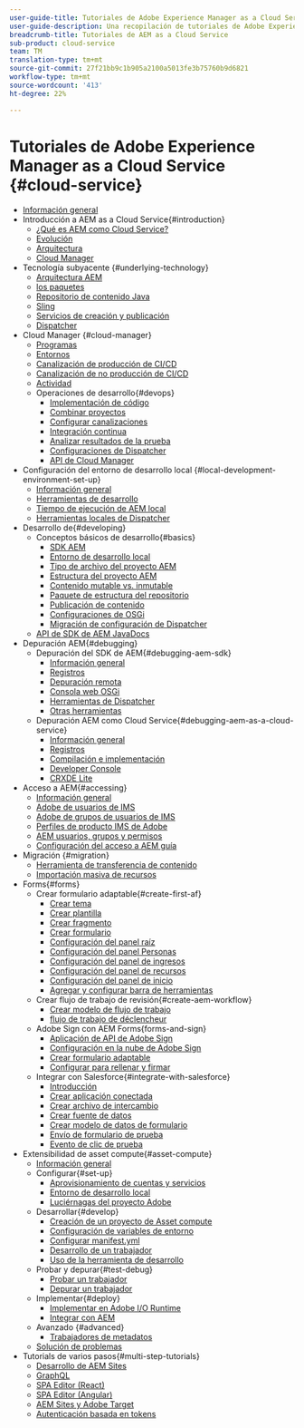 ```yaml
---
user-guide-title: Tutoriales de Adobe Experience Manager as a Cloud Service
user-guide-description: Una recopilación de tutoriales de Adobe Experience Manager as a Cloud Service.
breadcrumb-title: Tutoriales de AEM as a Cloud Service
sub-product: cloud-service
team: TM
translation-type: tm+mt
source-git-commit: 27f21bb9c1b905a2100a5013fe3b75760b9d6821
workflow-type: tm+mt
source-wordcount: '413'
ht-degree: 22%

---
```



# Tutoriales de Adobe Experience Manager as a Cloud Service {#cloud-service}

+ [Información general](./overview.md)
+ Introducción a AEM as a Cloud Service{#introduction}
   + [¿Qué es AEM como Cloud Service?](./introduction/what-is-aem-as-a-cloud-service.md)
   + [Evolución](./introduction/evolution.md)
   + [Arquitectura](./introduction/architecture.md)
   + [Cloud Manager](./introduction/cloud-manager.md)
+ Tecnología subyacente {#underlying-technology}
   + [Arquitectura AEM](./underlying-technology/introduction-architecture.md)
   + [los paquetes](./underlying-technology/introduction-osgi.md)
   + [Repositorio de contenido Java](./underlying-technology/introduction-jcr.md)
   + [Sling](./underlying-technology/introduction-sling.md)
   + [Servicios de creación y publicación](./underlying-technology/introduction-author-publish.md)
   + [Dispatcher](./underlying-technology/introduction-dispatcher.md)
+ Cloud Manager {#cloud-manager}
   + [Programas](./cloud-manager/programs.md)
   + [Entornos](./cloud-manager/environments.md)
   + [Canalización de producción de CI/CD](./cloud-manager/cicd-production-pipeline.md)
   + [Canalización de no producción de CI/CD](./cloud-manager/cicd-non-production-pipeline.md)
   + [Actividad](./cloud-manager/activity.md)
   + Operaciones de desarrollo{#devops}
      + [Implementación de código](./cloud-manager/devops/deploy-code.md)
      + [Combinar proyectos](./cloud-manager/devops/merge-projects.md)
      + [Configurar canalizaciones](./cloud-manager/devops/configure-pipelines.md)
      + [Integración continua](./cloud-manager/devops/continuous-integration.md)
      + [Analizar resultados de la prueba](./cloud-manager/devops/analyze-test-results.md)
      + [Configuraciones de Dispatcher](./cloud-manager/devops/dispatcher-configurations.md)
      + [API de Cloud Manager](./cloud-manager/devops/cloud-manager-apis.md)
+ Configuración del entorno de desarrollo local {#local-development-environment-set-up}
   + [Información general](./local-development-environment/overview.md)
   + [Herramientas de desarrollo](./local-development-environment/development-tools.md)
   + [Tiempo de ejecución de AEM local](./local-development-environment/aem-runtime.md)
   + [Herramientas locales de Dispatcher](./local-development-environment/dispatcher-tools.md)
+ Desarrollo de{#developing}
   + Conceptos básicos de desarrollo{#basics}
      + [SDK AEM](./developing/basics/aem-sdk.md)
      + [Entorno de desarrollo local](./developing/basics/local-development-environment.md)
      + [Tipo de archivo del proyecto AEM](./developing/basics/aem-project-archetype.md)
      + [Estructura del proyecto AEM](./developing/basics/project-structure.md)
      + [Contenido mutable vs. inmutable](./developing/basics/mutable-immutable.md)
      + [Paquete de estructura del repositorio](./developing/basics/repository-structure-package.md)
      + [Publicación de contenido](./developing/basics/content-publishing.md)
      + [Configuraciones de OSGi](./developing/basics/osgi-configurations.md)
      + [Migración de configuración de Dispatcher](./developing/basics/dispatcher-configuration.md)
   + [API de SDK de AEM JavaDocs](https://docs.adobe.com/content/help/en/experience-manager-cloud-service-javadoc/)
+ Depuración AEM{#debugging}
   + Depuración del SDK de AEM{#debugging-aem-sdk}
      + [Información general](./debugging/aem-sdk-local-quickstart/overview.md)
      + [Registros](./debugging/aem-sdk-local-quickstart/logs.md)
      + [Depuración remota](./debugging/aem-sdk-local-quickstart/remote-debugging.md)
      + [Consola web OSGi](./debugging/aem-sdk-local-quickstart/osgi-web-consoles.md)
      + [Herramientas de Dispatcher](./debugging/aem-sdk-local-quickstart/dispatcher-tools.md)
      + [Otras herramientas](./debugging/aem-sdk-local-quickstart/other-tools.md)
   + Depuración AEM como Cloud Service{#debugging-aem-as-a-cloud-service}
      + [Información general](./debugging/cloud-service/overview.md)
      + [Registros](./debugging/cloud-service/logs.md)
      + [Compilación e implementación](./debugging/cloud-service/build-and-deployment.md)
      + [Developer Console](./debugging/cloud-service/developer-console.md)
      + [CRXDE Lite](./debugging/cloud-service/crxde-lite.md)
+ Acceso a AEM{#accessing}
   + [Información general](./accessing/overview.md)
   + [Adobe de usuarios de IMS](./accessing/adobe-ims-users.md)
   + [Adobe de grupos de usuarios de IMS](./accessing/adobe-ims-user-groups.md)
   + [Perfiles de producto IMS de Adobe](./accessing/adobe-ims-product-profiles.md)
   + [AEM usuarios, grupos y permisos](./accessing/aem-users-groups-and-permissions.md)
   + [Configuración del acceso a AEM guía](./accessing/walk-through.md)
+ Migración {#migration}
   + [Herramienta de transferencia de contenido](./migration/content-transfer-tool.md)
   + [Importación masiva de recursos](./migration/bulk-import.md)
+ Forms{#forms}
   + Crear formulario adaptable{#create-first-af}
      + [Crear tema](./forms/create-first-af/create-theme.md)
      + [Crear plantilla](./forms/create-first-af/create-template.md)
      + [Crear fragmento](./forms/create-first-af/create-fragments.md)
      + [Crear formulario](./forms/create-first-af/create-af.md)
      + [Configuración del panel raíz](./forms/create-first-af/configure-root-panel.md)
      + [Configuración del panel Personas](./forms/create-first-af/configure-people-panel.md)
      + [Configuración del panel de ingresos](./forms/create-first-af/configure-income-panel.md)
      + [Configuración del panel de recursos](./forms/create-first-af/configure-assets-panel.md)
      + [Configuración del panel de inicio](./forms/create-first-af/configure-start-panel.md)
      + [Agregar y configurar barra de herramientas](./forms/create-first-af/add-configure-toolbar.md)
   + Crear flujo de trabajo de revisión{#create-aem-workflow}
      + [Crear modelo de flujo de trabajo](./forms/create-aem-workflow/create-workflow.md)
      + [flujo de trabajo de déclencheur](./forms/create-aem-workflow/configure-af.md)
   + Adobe Sign con AEM Forms{forms-and-sign}
      + [Aplicación de API de Adobe Sign](./forms/forms-and-sign/create-sign-api-application.md)
      + [Configuración en la nube de Adobe Sign](./forms/forms-and-sign/create-adobe-sign-cloud-configuration.md)
      + [Crear formulario adaptable](./forms/forms-and-sign/create-adaptive-form.md)
      + [Configurar para rellenar y firmar](./forms/forms-and-sign/configure-form-fill-and-sign.md)
   + Integrar con Salesforce{#integrate-with-salesforce}
      + [Introducción](./forms/integrate-with-salesforce/introduction.md)
      + [Crear aplicación conectada](./forms/integrate-with-salesforce/create-connected-app.md)
      + [Crear archivo de intercambio](./forms/integrate-with-salesforce/describe-rest-api.md)
      + [Crear fuente de datos](./forms/integrate-with-salesforce/create-data-source.md)
      + [Crear modelo de datos de formulario](./forms/integrate-with-salesforce/create-form-data-model.md)
      + [Envío de formulario de prueba](./forms/integrate-with-salesforce/create-lead-submitting-form.md)
      + [Evento de clic de prueba](./forms/integrate-with-salesforce/create-lead-click-event.md)
+ Extensibilidad de asset compute{#asset-compute}
   + [Información general](./asset-compute/overview.md)
   + Configurar{#set-up}
      + [Aprovisionamiento de cuentas y servicios](./asset-compute/set-up/accounts-and-services.md)
      + [Entorno de desarrollo local](./asset-compute/set-up/development-environment.md)
      + [Luciérnagas del proyecto Adobe](./asset-compute/set-up/firefly.md)
   + Desarrollar{#develop}
      + [Creación de un proyecto de Asset compute](./asset-compute/develop/project.md)
      + [Configuración de variables de entorno](./asset-compute/develop/environment-variables.md)
      + [Configurar manifest.yml](./asset-compute/develop/manifest.md)
      + [Desarrollo de un trabajador](./asset-compute/develop/worker.md)
      + [Uso de la herramienta de desarrollo](./asset-compute/develop/development-tool.md)
   + Probar y depurar{#test-debug}
      + [Probar un trabajador](./asset-compute/test-debug/test.md)
      + [Depurar un trabajador](./asset-compute/test-debug/debug.md)
   + Implementar{#deploy}
      + [Implementar en Adobe I/O Runtime](./asset-compute/deploy/runtime.md)
      + [Integrar con AEM](./asset-compute/deploy/processing-profiles.md)
   + Avanzado {#advanced}
      + [Trabajadores de metadatos](./asset-compute/advanced/metadata.md)
   + [Solución de problemas](./asset-compute/troubleshooting.md)
+ Tutorials de varios pasos{#multi-step-tutorials}
   + [Desarrollo de AEM Sites](https://experienceleague.adobe.com/docs/experience-manager-learn/cloud-service/develop-wknd-tutorial.html)
   + [GraphQL](https://experienceleague.adobe.com/docs/experience-manager-learn/getting-started-with-aem-headless/graphql/overview.html)
   + [SPA Editor (React)](https://experienceleague.adobe.com/docs/experience-manager-learn/spa-react-tutorial/overview.html)
   + [SPA Editor (Angular)](https://experienceleague.adobe.com/docs/experience-manager-learn/spa-angular-tutorial/overview.html)
   + [AEM Sites y Adobe Target](https://experienceleague.adobe.com/docs/experience-manager-learn/aem-target-tutorial/overview.html)
   + [Autenticación basada en tokens](https://experienceleague.adobe.com/docs/experience-manager-learn/getting-started-with-aem-headless/authentication/overview.html)
